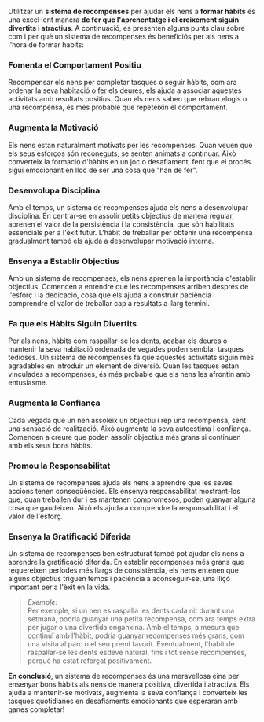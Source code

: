 Utilitzar un **sistema de recompenses** per ajudar els nens a **formar hàbits** és una excel·lent manera **de fer que l'aprenentatge i el creixement siguin divertits i atractius**. A continuació, es presenten alguns punts clau sobre com i per què un sistema de recompenses és beneficiós per als nens a l'hora de formar hàbits:

### Fomenta el Comportament Positiu

Recompensar els nens per completar tasques o seguir hàbits, com ara ordenar la seva habitació o fer els deures, els ajuda a associar aquestes activitats amb resultats positius. Quan els nens saben que rebran elogis o una recompensa, és més probable que repeteixin el comportament.

### Augmenta la Motivació

Els nens estan naturalment motivats per les recompenses. Quan veuen que els seus esforços són reconeguts, se senten animats a continuar. Això converteix la formació d'hàbits en un joc o desafiament, fent que el procés sigui emocionant en lloc de ser una cosa que "han de fer".

### Desenvolupa Disciplina

Amb el temps, un sistema de recompenses ajuda els nens a desenvolupar disciplina. En centrar-se en assolir petits objectius de manera regular, aprenen el valor de la persistència i la consistència, que són habilitats essencials per a l'èxit futur. L'hàbit de treballar per obtenir una recompensa gradualment també els ajuda a desenvolupar motivació interna.

### Ensenya a Establir Objectius

Amb un sistema de recompenses, els nens aprenen la importància d'establir objectius. Comencen a entendre que les recompenses arriben després de l'esforç i la dedicació, cosa que els ajuda a construir paciència i comprendre el valor de treballar cap a resultats a llarg termini.

### Fa que els Hàbits Siguin Divertits

Per als nens, hàbits com raspallar-se les dents, acabar els deures o mantenir la seva habitació ordenada de vegades poden semblar tasques tedioses. Un sistema de recompenses fa que aquestes activitats siguin més agradables en introduir un element de diversió. Quan les tasques estan vinculades a recompenses, és més probable que els nens les afrontin amb entusiasme.

### Augmenta la Confiança

Cada vegada que un nen assoleix un objectiu i rep una recompensa, sent una sensació de realització. Això augmenta la seva autoestima i confiança. Comencen a creure que poden assolir objectius més grans si continuen amb els seus bons hàbits.

### Promou la Responsabilitat

Un sistema de recompenses ajuda els nens a aprendre que les seves accions tenen conseqüències. Els ensenya responsabilitat mostrant-los que, quan treballen dur i es mantenen compromesos, poden guanyar alguna cosa que gaudeixen. Això els ajuda a comprendre la responsabilitat i el valor de l'esforç.

### Ensenya la Gratificació Diferida

Un sistema de recompenses ben estructurat també pot ajudar els nens a aprendre la gratificació diferida. En establir recompenses més grans que requereixen períodes més llargs de consistència, els nens entenen que alguns objectius triguen temps i paciència a aconseguir-se, una lliçó important per a l'èxit en la vida.

> _Exemple:_  
> Per exemple, si un nen es raspalla les dents cada nit durant una setmana, podria guanyar una petita recompensa, com ara temps extra per jugar o una divertida enganxina. Amb el temps, a mesura que continuï amb l'hàbit, podria guanyar recompenses més grans, com una visita al parc o el seu premi favorit. Eventualment, l'hàbit de raspallar-se les dents esdevé natural, fins i tot sense recompenses, perquè ha estat reforçat positivament.

**En conclusió**, un sistema de recompenses és una meravellosa eina per ensenyar bons hàbits als nens de manera positiva, divertida i atractiva. Els ajuda a mantenir-se motivats, augmenta la seva confiança i converteix les tasques quotidianes en desafiaments emocionants que esperaran amb ganes completar!
